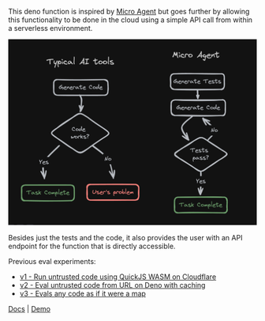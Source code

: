 This deno function is inspired by [Micro Agent](https://github.com/BuilderIO/micro-agent) but goes further by allowing this functionality to be done in the cloud using a simple API call from within a serverless environment.

![](diagram.png)

Besides just the tests and the code, it also provides the user with an API endpoint for the function that is directly accessible.

Previous eval experiments:

- [v1 - Run untrusted code using QuickJS WASM on Cloudflare](https://github.com/janwilmake/evaloncloud-v1)
- [v2 - Eval untrusted code from URL on Deno with caching](https://github.com/janwilmake/evaloncloud-v2)
- [v3 - Evals any code as if it were a map](https://github.com/janwilmake/evaloncloud-v3)

[Docs](https://janwilmake_evaloncloud-v4.githuq.com/openapi.html) | [Demo](https://janwilmake_evaloncloud-v4.githuq.com/index.html)
